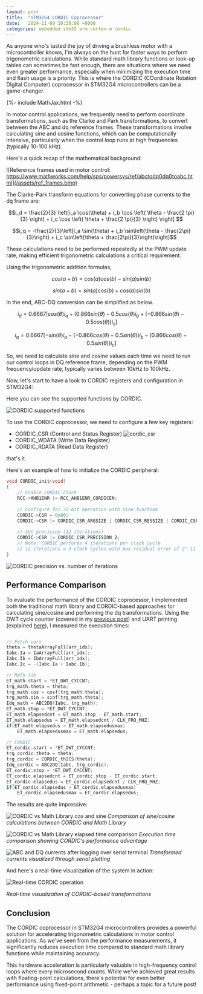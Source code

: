 ```yaml
---
layout: post
title:  "STM32G4 CORDIC Coprocessor"
date:   2024-11-09 10:30:00 +0000
categories: embedded stm32 arm cortex-m cordic
---
```


As anyone who's tasted the joy of driving a brushless motor with a microcontroller knows, I'm always on the hunt for faster ways to perform trigonometric calculations. While standard math library functions or look-up tables can sometimes be fast enough, there are situations where we need even greater performance, especially when minimizing the execution time and flash usage is a priority. This is where the CORDIC (COordinate Rotation DIgital Computer) coprocessor in STM32G4 microcontrollers can be a game-changer.

{%- include MathJax.html -%}

In motor control applications, we frequently need to perform coordinate transformations, such as the Clarke and Park transformations, to convert between the ABC and dq reference frames. These transformations involve calculating sine and cosine functions, which can be computationally intensive, particularly when the control loop runs at high frequencies (typically 10-100 kHz).

Here's a quick recap of the mathematical background:

![Reference frames used in motor control: https://www.mathworks.com/help/sps/powersys/ref/abctodq0dq0toabc.html](/assets/ref_frames.bmp)

The Clarke-Park transform equations for converting phase currents to the dq frame are:

$$i_d = \frac{2}{3} \left[i_a \cos(\theta) + i_b \cos \left( \theta - \frac{2 \pi}{3} \right) + i_c \cos \left( \theta + \frac{2 \pi}{3} \right) \right] $$

$$i_q = -\frac{2}{3}\left[i_a \sin(\theta) + i_b \sin\left(\theta - \frac{2\pi}{3}\right) + i_c \sin\left(\theta + \frac{2\pi}{3}\right)\right]$$

These calculations need to be performed repeatedly at the PWM update rate, making efficient trigonometric calculations a critical requirement.

Using the trigonometric addition formulas, 

$$ cos(a+b) = cos(a)cos(b) - sin(a)sin(b) $$

$$sin(a+b) = sin(a)cos(b) + cos(a)sin(b)$$

In the end, ABC-DQ conversion can be simplified as below.

$$i_d = 0.6667[cos(\theta)i_a+(0.866sin(\theta)-0.5cos(\theta)i_b+(-0.866sin(\theta)-0.5cos(\theta))i_c] $$ 

$$i_q = 0.6667[-sin(\theta)i_a-(-0.866cos(\theta)-0.5sin(\theta))i_b-(0.866cos(\theta)-0.5sin(\theta))i_c] $$

So, we need to calculate sine and cosine values each time we need to run our control loops in DQ reference frame, depending on the PWM frequency/update rate, typically varies between 10kHz to 100kHz.

Now, let's start to have a look to CORDIC registers and configuration in STM32G4:

Here you can see the supported functions by CORDIC.

![CORDIC supported functions](/assets/cordic_functions.png)

To use the CORDIC coprocessor, we need to configure a few key registers:

- CORDIC_CSR (Control and Status Register)
![cordic_csr](/assets/cordic_csr.png)
- CORDIC_WDATA (Write Data Register)
- CORDIC_RDATA (Read Data Register)

that's it.

Here's an example of how to initialize the CORDIC peripheral:

```c
void CORDIC_init(void)
{
    // Enable CORDIC clock
    RCC->AHB1ENR |= RCC_AHB1ENR_CORDICEN;
    
    // Configure for 32-bit operation with sine function
    CORDIC->CSR = 0x00;
    CORDIC->CSR |= CORDIC_CSR_ARGSIZE | CORDIC_CSR_RESSIZE | CORDIC_CSR_FUNC_0;
    
    // Set precision (12 iterations)
    CORDIC->CSR |= CORDIC_CSR_PRECISION_2;
    // Note: CORDIC performs 4 iterations per clock cycle
    // 12 iterations = 3 clock cycles with max residual error of 2^-11
}
```
![CORDIC precision vs. number of iterations](/assets/cordic_precvsiterations.png)

## Performance Comparison

To evaluate the performance of the CORDIC coprocessor, I implemented both the traditional math library and CORDIC-based approaches for calculating sine/cosine and performing the dq transformations. Using the DWT cycle counter (covered in my [previous post]([link-to-dwt-post](https://ycetindev.github.io/posts/2024-10-30-code-execution-time-on-arm-cortex-m-mcus.html))) and UART printing (explained [here]([link-to-uart-post](https://ycetindev.github.io/posts/2024-11-01-Redirecting-printf-to-UART.html))), I measured the execution times:

```c

// Fetch vars
theta = thetaArrayFull[arr_idx];
Iabc.Ia = IaArrayFull[arr_idx];
Iabc.Ib = IbArrayFull[arr_idx];
Iabc.Ic = -(Iabc.Ia + Iabc.Ib);

// Math lib
ET_math.start = *ET_DWT_CYCCNT;
trg_math.theta = theta;
trg_math.cos = cosf(trg_math.theta);
trg_math.sin = sinf(trg_math.theta);
Idq_math = ABC2DQ(Iabc, trg_math);
ET_math.stop = *ET_DWT_CYCCNT;
ET_math.elapsedcnt = ET_math.stop - ET_math.start;
ET_math.elapsedus = ET_math.elapsedcnt / CLK_FRQ_MHZ;
if(ET_math.elapsedus > ET_math.elapsedusmax)
	ET_math.elapsedusmax = ET_math.elapsedus;

// CORDIC
ET_cordic.start = *ET_DWT_CYCCNT;
trg_cordic.theta = theta;
trg_cordic = CORDIC_th2CS(theta);
Idq_cordic = ABC2DQ(Iabc, trg_cordic);
ET_cordic.stop = *ET_DWT_CYCCNT;
ET_cordic.elapsedcnt = ET_cordic.stop - ET_cordic.start;
ET_cordic.elapsedus = ET_cordic.elapsedcnt / CLK_FRQ_MHZ;
if(ET_cordic.elapsedus > ET_cordic.elapsedusmax)
	ET_cordic.elapsedusmax = ET_cordic.elapsedus;
```


The results are quite impressive:

![CORDIC vs Math Library cos and sine](/assets/cordicvsmath.png)
*Comparison of sine/cosine calculations between CORDIC and Math Library*

![CORDIC vs Math Library elapsed time comparison](/assets/cordicvsmath_exectime.png)
*Execution time comparison showing CORDIC's performance advantage*

![ABC and DQ currents after logging over serial terminal](/assets/abc2dq.png)
*Transformed currents visualized through serial plotting*

And here's a real-time visualization of the system in action:

![Real-time CORDIC operation](/assets/cordic_run_gif.gif)

*Real-time visualization of CORDIC-based transformations*

## Conclusion

The CORDIC coprocessor in STM32G4 microcontrollers provides a powerful solution for accelerating trigonometric calculations in motor control applications. As we've seen from the performance measurements, it significantly reduces execution time compared to standard math library functions while maintaining accuracy.

This hardware acceleration is particularly valuable in high-frequency control loops where every microsecond counts. While we've achieved great results with floating-point calculations, there's potential for even better performance using fixed-point arithmetic - perhaps a topic for a future post!
